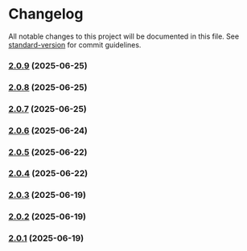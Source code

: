 # Changelog

All notable changes to this project will be documented in this file. See [standard-version](https://github.com/conventional-changelog/standard-version) for commit guidelines.

### [2.0.9](https://github.com/JamesCliffordSpratt/macros/compare/v2.0.8...v2.0.9) (2025-06-25)

### [2.0.8](https://github.com/JamesCliffordSpratt/macros/compare/v2.0.7...v2.0.8) (2025-06-25)

### [2.0.7](https://github.com/JamesCliffordSpratt/macros/compare/v2.0.6...v2.0.7) (2025-06-25)

### [2.0.6](https://github.com/JamesCliffordSpratt/macros/compare/v2.0.3...v2.0.6) (2025-06-24)

### [2.0.5](https://github.com/JamesCliffordSpratt/macros/compare/v2.0.4...v2.0.5) (2025-06-22)

### [2.0.4](https://github.com/JamesCliffordSpratt/macros/compare/v2.0.3...v2.0.4) (2025-06-22)

### [2.0.3](https://github.com/JamesCliffordSpratt/macros/compare/v2.0.2...v2.0.3) (2025-06-19)

### [2.0.2](https://github.com/JamesCliffordSpratt/macros/compare/v2.0.1...v2.0.2) (2025-06-19)

### [2.0.1](https://github.com/JamesCliffordSpratt/macros/compare/v1.0.0...v2.0.1) (2025-06-19)
